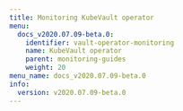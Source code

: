 ```yaml
---
title: Monitoring KubeVault operator
menu:
  docs_v2020.07.09-beta.0:
    identifier: vault-operator-monitoring
    name: KubeVault operator
    parent: monitoring-guides
    weight: 20
menu_name: docs_v2020.07.09-beta.0
info:
  version: v2020.07.09-beta.0
---
```


